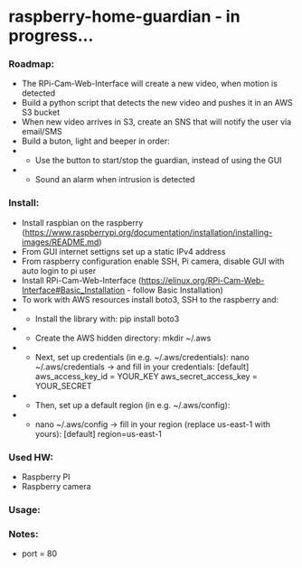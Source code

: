 # raspberry-home-guardian - in progress...

### Roadmap:
- The RPi-Cam-Web-Interface will create a new video, when motion is detected
- Build a python script that detects the new video and pushes it in an AWS S3 bucket
- When new video arrives in S3, create an SNS that will notify the user via email/SMS
- Build a buton, light and beeper in order:
- - Use the button to start/stop the guardian, instead of using the GUI
- - Sound an alarm when intrusion is detected


### Install:
- Install raspbian on the raspberry (https://www.raspberrypi.org/documentation/installation/installing-images/README.md)
- From GUI internet settigns set up a static IPv4 address
- From raspberry configuration enable SSH, Pi camera, disable GUI with auto login to pi user
- Install RPi-Cam-Web-Interface (https://elinux.org/RPi-Cam-Web-Interface#Basic_Installation - follow Basic Installation)
- To work with AWS resources install boto3, SSH to the raspberry and:
- - Install the library with:
pip install boto3
- - Create the AWS hidden directory:
mkdir ~/.aws
- - Next, set up credentials (in e.g. ~/.aws/credentials): 
nano ~/.aws/credentials -> and fill in your credentials:
[default]
aws_access_key_id = YOUR_KEY
aws_secret_access_key = YOUR_SECRET
- - Then, set up a default region (in e.g. ~/.aws/config):
- - nano ~/.aws/config -> fill in your region (replace us-east-1 with yours):
[default]
region=us-east-1


### Used HW:
- Raspberry PI
- Raspberry camera


### Usage:


### Notes:
- port = 80


